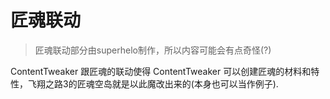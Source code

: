 # 匠魂联动

> 匠魂联动部分由superhelo制作，所以内容可能会有点奇怪(?)

ContentTweaker 跟匠魂的联动使得 ContentTweaker 可以创建匠魂的材料和特性，飞翔之路3的匠魂空岛就是以此魔改出来的(本身也可以当作例子).
